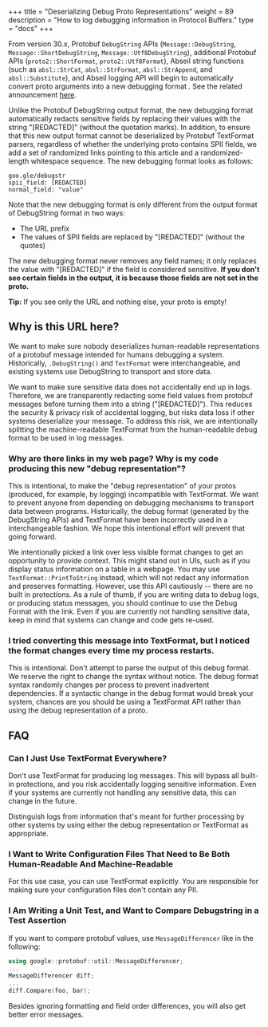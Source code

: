 +++
title = "Deserializing Debug Proto Representations"
weight = 89
description = "How to log debugging information in Protocol Buffers."
type = "docs"
+++

From version 30.x, Protobuf `DebugString` APIs (`Message::DebugString`,
`Message::ShortDebugString`, `Message::Utf8DebugString`), additional Protobuf
APIs (`proto2::ShortFormat`, `proto2::Utf8Format`), Abseil string functions
(such as `absl::StrCat`, `absl::StrFormat`, `absl::StrAppend`, and
`absl::Substitute`), and Abseil logging API will begin to automatically convert
proto arguments into a new debugging format
. See the related announcement
[here](/news/2024-12-04/).

Unlike the Protobuf DebugString output format, the new debugging format
automatically redacts sensitive fields by replacing their values with the string
"[REDACTED]" (without the quotation marks). In
addition, to ensure that this new output format cannot be deserialized by
Protobuf TextFormat parsers, regardless of whether the underlying proto contains
SPII fields, we add a set of randomized links pointing to this article
and a randomized-length whitespace sequence. The new debugging format looks as
follows:

```none
goo.gle/debugstr
spii_field: [REDACTED]
normal_field: "value"
```

Note that the new debugging format is only different from the output format of
DebugString format in two ways:

*   The URL prefix
*   The values of SPII fields are replaced by
    "[REDACTED]" (without the quotes)

The new debugging format never removes any field names; it only replaces the
value with "[REDACTED]" if the field is considered sensitive.
**If you don't see certain fields in the output, it is because those fields are
not set in the proto.**

**Tip:** If you see only the URL and nothing else, your proto is empty!

## Why is this URL here?

We want to make sure nobody deserializes human-readable representations of a
protobuf message intended for humans debugging a system. Historically,
`.DebugString()` and `TextFormat` were interchangeable, and existing systems use
DebugString to transport and store data.

We want to make sure sensitive data does not accidentally end up in logs.
Therefore, we are transparently redacting some field values from protobuf
messages before turning them into a string
("[REDACTED]"). This reduces the security & privacy
risk of accidental logging, but risks data loss if other systems deserialize
your message. To address this risk, we are intentionally splitting the
machine-readable TextFormat from the human-readable debug format to be used in
log messages.

### Why are there links in my web page? Why is my code producing this new "debug representation"?

This is intentional, to make the "debug representation" of your protos
(produced, for example, by logging) incompatible with TextFormat. We want to
prevent anyone from depending on debugging mechanisms to transport data between
programs. Historically, the debug format (generated by the DebugString APIs) and
TextFormat have been incorrectly used in a interchangeable fashion. We hope this
intentional effort will prevent that going forward.

We intentionally picked a link over less visible format changes to get an
opportunity to provide context. This might stand out in UIs, such as if you
display status information on a table in a webpage. You may use
`TextFormat::PrintToString` instead, which will not redact any information and
preserves formatting. However, use this API cautiously -- there are no built in
protections. As a rule of thumb, if you are writing data to debug logs, or
producing status messages, you should continue to use the Debug Format with the
link. Even if you are currently not handling sensitive data, keep in mind that
systems can change and code gets re-used.

### I tried converting this message into TextFormat, but I noticed the format changes every time my process restarts.

This is intentional. Don't attempt to parse the output of this debug format. We
reserve the right to change the syntax without notice. The debug format syntax
randomly changes per process to prevent inadvertent dependencies. If a syntactic
change in the debug format would break your system, chances are you should be
using a TextFormat API rather than using the debug representation of a proto.

## FAQ

### Can I Just Use TextFormat Everywhere?

Don't use TextFormat for producing log messages. This will bypass all built-in
protections, and you risk accidentally logging sensitive information. Even if
your systems are currently not handling any sensitive data, this can change in
the future.

Distinguish logs from information that's meant for further processing by other
systems by using either the debug representation or TextFormat as appropriate.

### I Want to Write Configuration Files That Need to Be Both Human-Readable And Machine-Readable

For this use case, you can use TextFormat explicitly. You are responsible for
making sure your configuration files don't contain any PII.

### I Am Writing a Unit Test, and Want to Compare Debugstring in a Test Assertion

If you want to compare protobuf values, use `MessageDifferencer` like in the
following:

```cpp
using google::protobuf::util::MessageDifferencer;
...
MessageDifferencer diff;
...
diff.Compare(foo, bar);
```

Besides ignoring formatting and field order differences, you will also get
better error messages.
